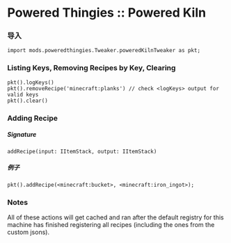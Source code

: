 # Powered Thingies :: Powered Kiln

### 导入

```zenscript
import mods.poweredthingies.Tweaker.poweredKilnTweaker as pkt;
```

### Listing Keys, Removing Recipes by Key, Clearing

```zenscript
pkt().logKeys()
pkt().removeRecipe('minecraft:planks') // check <logKeys> output for valid keys
pkt().clear()
```

### Adding Recipe

##### Signature

```zenscript
addRecipe(input: IItemStack, output: IItemStack)
```

##### 例子

```zenscript
pkt().addRecipe(<minecraft:bucket>, <minecraft:iron_ingot>);
```

### Notes

All of these actions will get cached and ran after the default registry for this machine has finished registering all recipes (including the ones from the custom jsons).